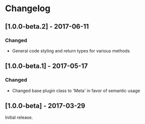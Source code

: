 Changelog
=========
## [1.0.0-beta.2] - 2017-06-11
### Changed
- General code styling and return types for various methods

## [1.0.0-beta.1] - 2017-05-17
### Changed
- Changed base plugin class to 'Meta' in favor of semantic usage

## [1.0.0-beta] - 2017-03-29
Initial release.
